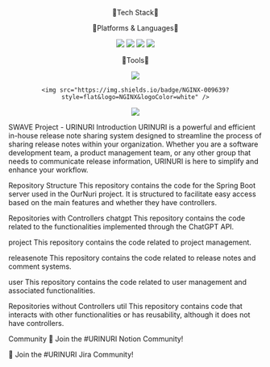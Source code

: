 

<div align="center">
 
 <p>📖Tech Stack📖</p> 
 
 <p>🚉Platforms & Languages🚉</p>
 <img src="https://img.shields.io/badge/SpringBoot-6DB33F?style=flat&logo=SpringBoot&logoColor=white" />
 
 <img src="https://img.shields.io/badge/Java-007396?style=flat&logo=Conda-Forge&logoColor=white" />
	




 <img src="https://img.shields.io/badge/MySQL-4479A1?style=flat&logo=MySQL&logoColor=white"/>

 
 
 <img src="https://img.shields.io/badge/Redis-DC382D?style=flat&logo=Redis&logoColor=white"/>

<p>🔋Tools🔋</p>
<img src="https://img.shields.io/badge/IntelliJ IDEA-000000?style=flat&logo=IntelliJ IDEA&logoColor=white" />


	<img src="https://img.shields.io/badge/NGINX-009639?style=flat&logo=NGINX&logoColor=white" />

 <img src="https://img.shields.io/badge/GitHub-181717?style=flat&logo=GitHub&logoColor=white" />


 </div>
 



SWAVE Project - URINURI
Introduction
URINURI is a powerful and efficient in-house release note sharing system designed to streamline the process of sharing release notes within your organization. Whether you are a software development team, a product management team, or any other group that needs to communicate release information, URINURI is here to simplify and enhance your workflow.

Repository Structure
This repository contains the code for the Spring Boot server used in the OurNuri project. It is structured to facilitate easy access based on the main features and whether they have controllers.

Repositories with Controllers
chatgpt
This repository contains the code related to the functionalities implemented through the ChatGPT API.

project
This repository contains the code related to project management.

releasenote
This repository contains the code related to release notes and comment systems.

user
This repository contains the code related to user management and associated functionalities.

Repositories without Controllers
util
This repository contains code that interacts with other functionalities or has reusability, although it does not have controllers.

Community
💬 Join the #URINURI Notion Community!

💬 Join the #URINURI Jira Community!
